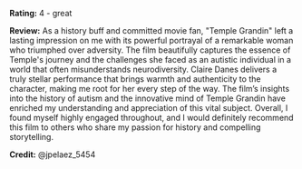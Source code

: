 **Rating:** 4 - great

**Review:** As a history buff and committed movie fan, "Temple Grandin" left a lasting impression on me with its powerful portrayal of a remarkable woman who triumphed over adversity. The film beautifully captures the essence of Temple's journey and the challenges she faced as an autistic individual in a world that often misunderstands neurodiversity. Claire Danes delivers a truly stellar performance that brings warmth and authenticity to the character, making me root for her every step of the way. The film’s insights into the history of autism and the innovative mind of Temple Grandin have enriched my understanding and appreciation of this vital subject. Overall, I found myself highly engaged throughout, and I would definitely recommend this film to others who share my passion for history and compelling storytelling. 

**Credit:** @jpelaez_5454